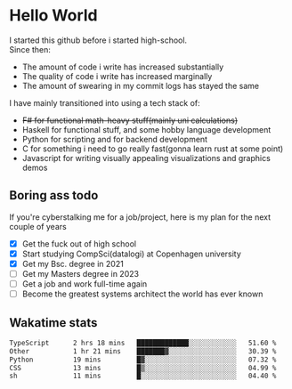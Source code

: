 # Hello World

I started this github before i started high-school.  
Since then:
- The amount of code i write has increased substantially
- The quality of code i write has increased marginally
- The amount of swearing in my commit logs has stayed the same

I have mainly transitioned into using a tech stack of:
- ~~F# for functional math-heavy stuff(mainly uni calculations)~~
- Haskell for functional stuff, and some hobby language development
- Python for scripting and for backend development
- C for something i need to go really fast(gonna learn rust at some point)
- Javascript for writing visually appealing visualizations and graphics demos

## Boring ass todo
If you're cyberstalking me for a job/project, here is my plan for the next couple of years
- [x] Get the fuck out of high school
- [x] Start studying CompSci(datalogi) at Copenhagen university
- [x] Get my Bsc. degree in 2021
- [ ] Get my Masters degree in 2023
- [ ] Get a job and work full-time again
- [ ] Become the greatest systems architect the world has ever known

## Wakatime stats
<!--START_SECTION:waka-->

```txt
TypeScript      2 hrs 18 mins   █████████████░░░░░░░░░░░░   51.60 %
Other           1 hr 21 mins    ███████▓░░░░░░░░░░░░░░░░░   30.39 %
Python          19 mins         █▓░░░░░░░░░░░░░░░░░░░░░░░   07.32 %
CSS             13 mins         █▒░░░░░░░░░░░░░░░░░░░░░░░   04.99 %
sh              11 mins         █░░░░░░░░░░░░░░░░░░░░░░░░   04.40 %
```

<!--END_SECTION:waka-->
